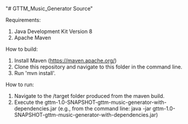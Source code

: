 "# GTTM_Music_Generator Source"

Requirements:

1. Java Development Kit Version 8
2. Apache Maven

How to build:

1. Install Maven (https://maven.apache.org/) 
2. Clone this repository and navigate to this folder in the command line.
3. Run 'mvn install'.


How to run:

1. Navigate to the /target folder produced from the maven build.
2. Execute the gttm-1.0-SNAPSHOT-gttm-music-generator-with-dependencies.jar (e.g., from the command line: java -jar gttm-1.0-SNAPSHOT-gttm-music-generator-with-dependencies.jar)
